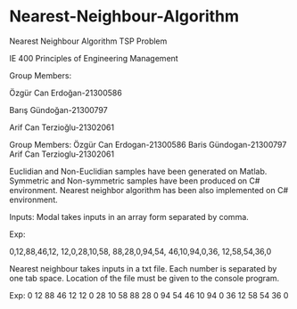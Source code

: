 # Nearest-Neighbour-Algorithm
Nearest Neighbour Algorithm TSP Problem

IE 400 Principles of Engineering Management

Group Members:

Özgür Can Erdoğan-21300586

Barış Gündoğan-21300797

Arif Can Terzioğlu-21302061


Group Members:
Özgür Can Erdogan-21300586
Baris Gündogan-21300797
Arif Can Terzioglu-21302061

Euclidian and Non-Euclidian samples have been generated on Matlab.  
Symmetric and Non-symmetric samples have been produced on C# environment. Nearest neighbor algorithm has been also implemented on C# environment. 

Inputs:
Modal takes inputs in an array form separated by comma.

Exp:

0,12,88,46,12,
12,0,28,10,58,
88,28,0,94,54,
46,10,94,0,36,
12,58,54,36,0


Nearest neighbour takes inputs in a txt file. Each number is separated by one tab space. Location of the file must be given to the console program.

Exp:
0	12	88	46	12
12	0	28	10	58
88	28	0	94	54
46	10	94	0	36
12	58	54	36	0
